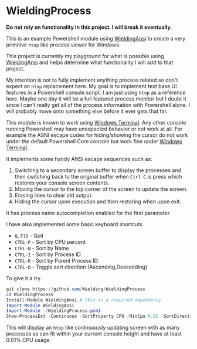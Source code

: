 # WieldingProcess

**Do not rely on functionality in this project. I will break it eventually.**

This is an example Powershell module using [WieldingAnsi](https://github.com/Wielding/WieldingAnsi) to create a very primitive `htop` like process viewer for Windows.

This project is currently my playground for what is possible using [WieldingAnsi](https://github.com/Wielding/WieldingAnsi) and helps determine what functionality I will add to that project.

My intention is not to fully implement anything process related so don't expect an `htop` replacement here.  My goal is to implement text base UI features in a Powershell console script. I am just using `htop` as a reference here.  Maybe one day it will be a full featured process monitor but I doubt it since I can't really get all of the process information with Powershell alone.  I will probably move onto something else before it ever gets that far.  

This module is known to work using [Windows Terminal](https://github.com/microsoft/terminal).  Any other console running Powershell may have unexpected behavior or not work at all.  For example the ASNI escape codes for hiding/showing the cursor do not work under the default Powershell Core console but work fine under [Windows Terminal](https://github.com/microsoft/terminal).  

It implements some handy ANSI escape sequences such as:

1. Switching to a secondary screen buffer to display the processes and then switching back to the original buffer when `Ctrl-C` is press which restores your console screen contents.
2. Moving the cursor to the top corner of the screen to update the screen.
3. Erasing lines to clear old output.
4. Hiding the cursor upon execution and then restoring when upon exit.

It has process name autocompletion enabled for the first parameter.


I have also implemented some basic keyboard shortcuts.

* `Q`, `F10` - Quit
* `CTRL-P` - Sort by CPU percent
* `CTRL-N` - Sort by Name
* `CTRL-I` - Sort by Process ID
* `CTRL-R` - Sort by Parent Process ID
* `CTRL-D` - Toggle sort direction (Ascending,Descending)

To give it a try 

```powershell
git clone https://github.com/Wielding/WieldingProcess
cd WieldingProcess
Install-Module WieldingAnsi # this is a required dependency
Import-Module WieldingAnsi
Import-Module ./WieldingProcess.psm1
Show-ProcessExt -Continuous -SortProperty CPU -MinCpu 0.01 -SortDirection Descending
```

This will display an `htop` like continuously updating screen with as many processes as can fit within your current console height and have at least 0.01% CPU usage.

